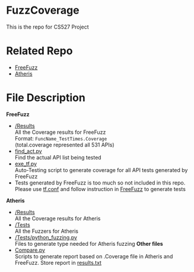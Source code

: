 # FuzzCoverage
This is the repo for CS527 Project
# Related Repo
- [FreeFuzz](https://github.com/ise-uiuc/FreeFuzz)
- [Atheris](https://github.com/google/atheris)
# File Description
**FreeFuzz**
  - [/Results](https://github.com/huan1372/FuzzCoverage/tree/main/FreeFuzz/Results)\
    All the Coverage results for FreeFuzz \
    Format: `FuncName_TestTimes.Coverage` \
    (total.coverage represented all 531 APIs)
  - [find_act.py](https://github.com/huan1372/FuzzCoverage/blob/main/FreeFuzz/find_act.py)\
    Find the actual API list being tested
  - [exe_tf.py](https://github.com/huan1372/FuzzCoverage/blob/main/FreeFuzz/exe_tf.py) \
    Auto-Testing script to generate coverage for all API tests generated by FreeFuzz
  - Tests generated by FreeFuzz is too much so not included in this repo. \
    Please use [tf.conf](https://github.com/huan1372/FuzzCoverage/blob/main/FreeFuzz/tf.conf) and follow instruction in [FreeFuzz](https://github.com/ise-uiuc/FreeFuzz) to generate tests 

**Atheris**
  - [/Results](https://github.com/huan1372/FuzzCoverage/tree/main/Atheris/Results)\
    All the Coverage results for Atheris 
  - [/Tests](https://github.com/huan1372/FuzzCoverage/tree/main/Atheris/Tests) \
    All the Fuzzers for Atheris 
  - [/Tests/python_fuzzing.py](https://github.com/huan1372/FuzzCoverage/blob/main/Atheris/Tests/python_fuzzing.py) \
    Files to generate type needed for Atheris fuzzing
**Other files**
  - [Compare.py](https://github.com/huan1372/FuzzCoverage/blob/main/Compare.py) \
    Scripts to generate report based on .Coverage file in Atheris and FreeFuzz. Store report in [results.txt](https://github.com/huan1372/FuzzCoverage/blob/main/results.txt)
